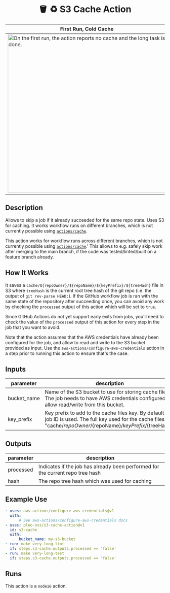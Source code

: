 <h1 align="center">
  🪣 ♻️ S3 Cache Action
</h1>

| First Run, Cold Cache                                                                                                                                                                                       | Next Run, Cache Hit                                                                                                                                                                                            |
| ----------------------------------------------------------------------------------------------------------------------------------------------------------------------------------------------------------- | -------------------------------------------------------------------------------------------------------------------------------------------------------------------------------------------------------------- |
| <img width="500" alt="On the first run, the action reports no cache and the long task is done." src="https://user-images.githubusercontent.com/4643658/180269047-417226dd-ce8f-41a6-92ee-e6ed7d279cb6.png"> | <img width="500" alt="On the next run, the action reports cache hit, and the long task is skipped" src="https://user-images.githubusercontent.com/4643658/180269038-9f896490-619f-4fd8-b801-af01b62b1981.png"> |

<!-- action-docs-description -->

## Description

Allows to skip a job if it already succeeded for the same repo state. Uses S3 for caching. It works
workflow runs on different branches, which is not currently possible using
[`actions/cache`](https://github.com/actions/cache).

<!-- action-docs-description -->

This action works for workflow runs across different branches, which is not currently possible using
[`actions/cache`](https://github.com/actions/cache).' This allows to e.g. safely skip work after
merging to the main branch, if the code was tested/linted/built on a feature branch already.

## How It Works

It saves a `cache/${repoOwner}/${repoName}/${keyPrefix}/${treeHash}` file in S3 where `treeHash` is
the current root tree hash of the git repo (i.e. the output of `git rev-parse HEAD:`). If the GitHub
workflow job is ran with the same state of the repository after succeeding once, you can avoid any
work by checking the `processed` output of this action which will be set to `true`.

Since GitHub Actions do not yet support early exits from jobs, you'll need to check the value of the
`processed` output of this action for every step in the job that you want to avoid.

Note that the action assumes that the AWS credentials have already been configured for the job, and
allow to read and write to the S3 bucket provided as input. Use the
`aws-actions/configure-aws-credentials` action in a step prior to running this action to ensure
that's the case.

<!-- action-docs-inputs -->

## Inputs

| parameter   | description                                                                                                                                                                 | required | default           |
| ----------- | --------------------------------------------------------------------------------------------------------------------------------------------------------------------------- | -------- | ----------------- |
| bucket_name | Name of the S3 bucket to use for storing cache files. The job needs to have AWS credentials configured to allow read/write from this bucket.                                | `true`   |                   |
| key_prefix  | Key prefix to add to the cache files key. By default the job ID is used. The full key used for the cache files is "cache/${repoOwner}/${repoName}/${keyPrefix}/${treeHash}" | `false`  | ${{ github.job }} |

<!-- action-docs-inputs -->

<!-- action-docs-outputs -->

## Outputs

| parameter | description                                                                    |
| --------- | ------------------------------------------------------------------------------ |
| processed | Indicates if the job has already been performed for the current repo tree hash |
| hash      | The repo tree hash which was used for caching                                  |

<!-- action-docs-outputs -->

## Example Use

```yaml
- uses: aws-actions/configure-aws-credentials@v1
  with:
      # See aws-actions/configure-aws-credentials docs
- uses: pleo-oss/s3-cache-action@v1
  id: s3-cache
  with:
      bucket_name: my-s3-bucket
- run: make very-long-lint
  if: steps.s3-cache.outputs.processed == 'false'
- run: make very-long-test
  if: steps.s3-cache.outputs.processed == 'false'
```

<!-- action-docs-runs -->

## Runs

This action is a `node16` action.

<!-- action-docs-runs -->
